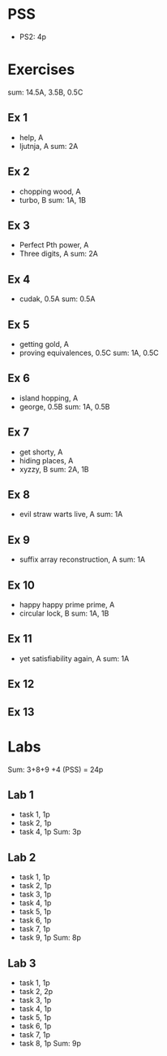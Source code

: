 # PSS
- PS2: 4p

# Exercises
sum: 14.5A, 3.5B, 0.5C

## Ex 1
- help, A
- ljutnja, A
sum: 2A

## Ex 2
- chopping wood, A
- turbo, B
sum: 1A, 1B

## Ex 3
- Perfect Pth power, A
- Three digits, A
sum: 2A

## Ex 4
- cudak, 0.5A
sum: 0.5A

## Ex 5
- getting gold, A
- proving equivalences, 0.5C
sum: 1A, 0.5C

## Ex 6
- island hopping, A
- george, 0.5B
sum: 1A, 0.5B

## Ex 7
- get shorty, A
- hiding places, A
- xyzzy, B
sum: 2A, 1B

## Ex 8
- evil straw warts live, A
sum: 1A

## Ex 9
- suffix array reconstruction, A
sum: 1A

## Ex 10
- happy happy prime prime, A
- circular lock, B
sum: 1A, 1B

## Ex 11
- yet satisfiability again, A
sum: 1A

## Ex 12

## Ex 13


# Labs
Sum: 3+8+9  +4 (PSS) = 24p

## Lab 1
- task 1, 1p
- task 2, 1p
- task 4, 1p
Sum: 3p

## Lab 2
- task 1, 1p
- task 2, 1p 
- task 3, 1p
- task 4, 1p
- task 5, 1p
- task 6, 1p
- task 7, 1p
- task 9, 1p
Sum: 8p

## Lab 3
- task 1, 1p
- task 2, 2p
- task 3, 1p
- task 4, 1p
- task 5, 1p
- task 6, 1p
- task 7, 1p
- task 8, 1p
Sum: 9p
